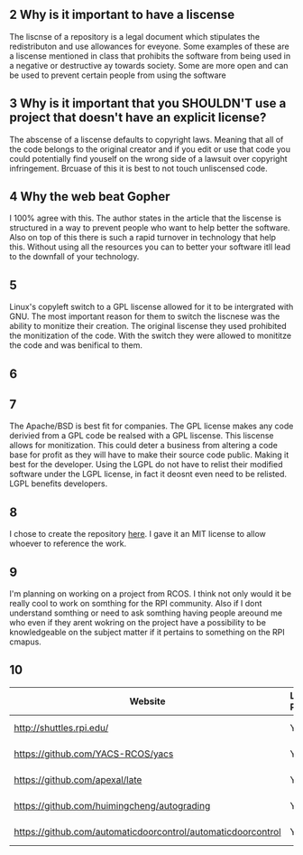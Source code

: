 ## 2 Why is it important to have a liscense  
The liscnse of a repository is a legal document which stipulates the redistributon and use allowances for eveyone. 
Some examples of these are a liscense mentioned in class that prohibits the software from being used in a negative 
or destructive ay towards society. Some are more open and can be used to prevent certain people from using the 
software

## 3 Why is it important that you SHOULDN'T use a project that doesn't have an explicit license?
The abscense of a liscense defaults to copyright laws. Meaning that all of the code belongs to the original creator
and if you edit or use that code you could potentially find youself on the wrong side of a lawsuit over copyright 
infringement. Brcuase of this it is best to not touch unliscensed code. 

## 4 Why the web beat Gopher
I 100% agree with this. The author states in the article that the liscense is structured in a way to prevent people 
who want to help better the software. Also on top of this there is such a rapid turnover in technology that help this. 
Without using all the resources you can to better your software itll lead to the downfall of your technology. 

## 5 
Linux's copyleft switch to a GPL liscense allowed for it to be intergrated with GNU. The most important reason for them 
to switch the liscnese was the ability to monitize their creation. The original liscense they used prohibited the
monitization of the code. With the switch they were allowed to monititze the code and was benifical to them. 

## 6 


## 7 
The Apache/BSD is best fit for companies. The GPL license makes any code derivied from a GPL code be realsed with a GPL 
liscense. This liscense allows for monitization. This could deter a business from altering a code base for profit as they
will have to make their source code public. Making it best for the developer. Using the LGPL do not have to relist their
modified software under the LGPL license, in fact it deosnt even need to be relisted. LGPL benefits developers.


## 8 
I chose to create the repository  [here](https://github.com/geddir2/OSSLab).
I gave it  an MIT license to allow whoever to reference the work. 

## 9 
I'm planning on working on a project from RCOS. I think not only would it be really cool to work on somthing for the RPI 
community. Also if I dont understand somthing or need to ask somthing having people areound me who even if they arent wokring 
on the project have a possibility to be knowledgeable on the subject matter if it pertains to something on the RPI cmapus.  

## 10 
Website | License Present | License
---------|:----------|:-------
|http://shuttles.rpi.edu/ | Yes | MIT License https://en.wikipedia.org/wiki/MIT_License|
|https://github.com/YACS-RCOS/yacs | Yes | MIT License https://en.wikipedia.org/wiki/MIT_License|
|https://github.com/apexal/late | Yes | MIT License https://en.wikipedia.org/wiki/MIT_License|
|https://github.com/huimingcheng/autograding | Yes | MIT License https://en.wikipedia.org/wiki/MIT_License|
|https://github.com/automaticdoorcontrol/automaticdoorcontrol | Yes | MIT License https://en.wikipedia.org/wiki/MIT_License|
